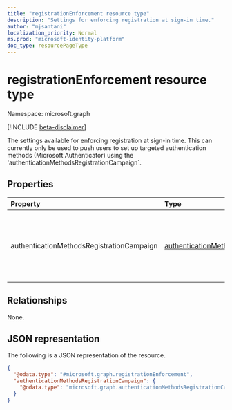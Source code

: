 ```yaml
---
title: "registrationEnforcement resource type"
description: "Settings for enforcing registration at sign-in time."
author: "mjsantani"
localization_priority: Normal
ms.prod: "microsoft-identity-platform"
doc_type: resourcePageType
---
```


# registrationEnforcement resource type

Namespace: microsoft.graph

[!INCLUDE [beta-disclaimer](../../includes/beta-disclaimer.md)]

The settings available for enforcing registration at sign-in time. This can currently only be used to push users to set up targeted authentication methods (Microsoft Authenticator) using the 'authenticationMethodsRegistrationCampaign`.

## Properties
|Property|Type|Description|
|:---|:---|:---|
|authenticationMethodsRegistrationCampaign|[authenticationMethodsRegistrationCampaign](../resources/authenticationmethodsregistrationcampaign.md)|Settings to run campaigns to push users to setup targeted authentication methods.|

## Relationships
None.

## JSON representation
The following is a JSON representation of the resource.
<!-- {
  "blockType": "resource",
  "@odata.type": "microsoft.graph.registrationEnforcement"
}
-->
``` json
{
  "@odata.type": "#microsoft.graph.registrationEnforcement",
  "authenticationMethodsRegistrationCampaign": {
    "@odata.type": "microsoft.graph.authenticationMethodsRegistrationCampaign"
  }
}
```

